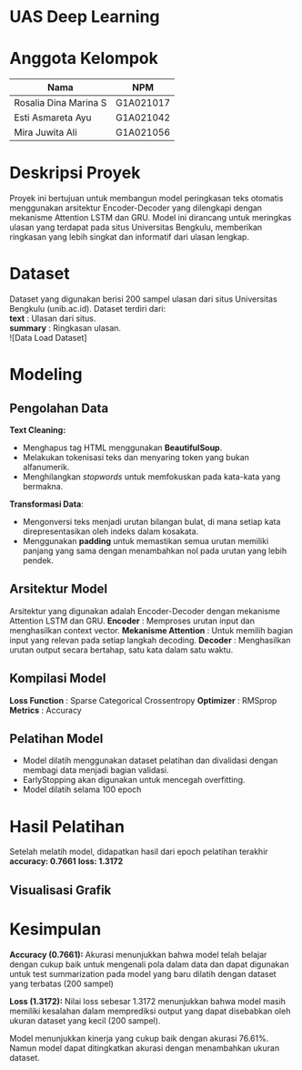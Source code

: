 # UAS Deep Learning

# Anggota Kelompok
| Nama                     | NPM       |
|------------------------- |-----------|
| Rosalia Dina Marina S    | G1A021017 |
| Esti Asmareta Ayu        | G1A021042 |
| Mira Juwita Ali          | G1A021056 |

# Deskripsi Proyek
Proyek ini bertujuan untuk membangun model peringkasan teks otomatis menggunakan arsitektur Encoder-Decoder yang dilengkapi dengan mekanisme Attention LSTM dan GRU. Model ini dirancang untuk meringkas ulasan yang terdapat pada situs Universitas Bengkulu, memberikan ringkasan yang lebih singkat dan informatif dari ulasan lengkap.

# Dataset
Dataset yang digunakan berisi 200 sampel ulasan dari situs Universitas Bengkulu (unib.ac.id). Dataset terdiri dari:  
**text**     : Ulasan dari situs.  
**summary**  : Ringkasan ulasan.  
![Data Load Dataset]

# Modeling
## Pengolahan Data
**Text Cleaning:**
- Menghapus tag HTML menggunakan **BeautifulSoup**.
- Melakukan tokenisasi teks dan menyaring token yang bukan alfanumerik.
- Menghilangkan *stopwords* untuk memfokuskan pada kata-kata yang bermakna.

**Transformasi Data**:
- Mengonversi teks menjadi urutan bilangan bulat, di mana setiap kata direpresentasikan oleh indeks dalam kosakata.
- Menggunakan **padding** untuk memastikan semua urutan memiliki panjang yang sama dengan menambahkan nol pada urutan yang lebih pendek.

## Arsitektur Model
Arsitektur yang digunakan adalah Encoder-Decoder dengan mekanisme Attention LSTM dan GRU.
**Encoder**              : Memproses urutan input dan menghasilkan context vector.
**Mekanisme Attention**  : Untuk memilih bagian input yang relevan pada setiap langkah decoding.
**Decoder**              : Menghasilkan urutan output secara bertahap, satu kata dalam satu waktu.

## Kompilasi Model
**Loss Function**  : Sparse Categorical Crossentropy
**Optimizer**      : RMSprop
**Metrics**        : Accuracy

## Pelatihan Model
- Model dilatih menggunakan dataset pelatihan dan divalidasi dengan membagi data menjadi bagian validasi.
- EarlyStopping akan digunakan untuk mencegah overfitting.
- Model dilatih selama 100 epoch

# Hasil Pelatihan
Setelah melatih model, didapatkan hasil dari epoch pelatihan terakhir
**accuracy: 0.7661**
**loss: 1.3172**

## Visualisasi Grafik


# Kesimpulan
**Accuracy (0.7661):**
Akurasi menunjukkan bahwa model telah belajar dengan cukup baik untuk mengenali pola dalam data dan dapat digunakan untuk test summarization pada model yang baru dilatih dengan dataset yang terbatas (200 sampel)

**Loss (1.3172):**
Nilai loss sebesar 1.3172 menunjukkan bahwa model masih memiliki kesalahan dalam memprediksi output yang dapat disebabkan oleh ukuran dataset yang kecil (200 sampel).

Model menunjukkan kinerja yang cukup baik dengan akurasi 76.61%. Namun model dapat ditingkatkan akurasi dengan menambahkan ukuran dataset.






